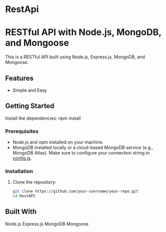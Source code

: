 # RestApi
# RESTful API with Node.js, MongoDB, and Mongoose

This is a RESTful API built using Node.js, Express.js, MongoDB, and Mongoose.

## Features

- Simple and Easy

## Getting Started
Install the dependencies:
npm install

### Prerequisites

- Node.js and npm installed on your machine.
- MongoDB installed locally or a cloud-based MongoDB service (e.g., MongoDB Atlas). Make sure to configure your connection string in [config.js](config.js).

### Installation

1. Clone the repository:

   ```bash
   git clone https://github.com/your-username/your-repo.git
   cd RestAPI

## Built With
Node.js
Express.js
MongoDB
Mongoose

